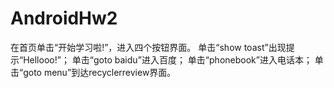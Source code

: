 # AndroidHw2
在首页单击“开始学习啦!”，进入四个按钮界面。
单击“show toast”出现提示“Hellooo!”；
单击“goto baidu”进入百度；
单击“phonebook”进入电话本；
单击“goto menu”到达recyclerreview界面。
